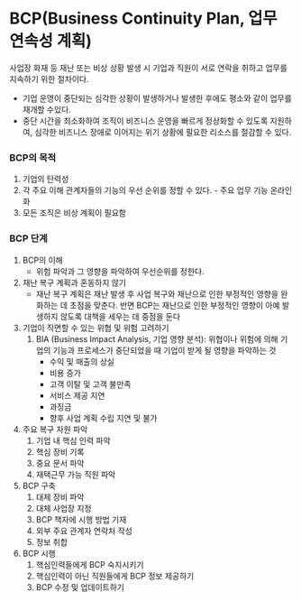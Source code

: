 # BCP(Business Continuity Plan, 업무 연속성 계획)

사업장 화재 등 재난 또는 비상 상황 발생 시 기업과 직원이 서로 연락을 취하고 업무를 지속하기 위한 절차이다.

- 기업 운영이 중단되는 심각한 상황이 발생하거나 발생한 후에도 평소와 같이 업무를 재개할 수있다.
- 중단 시간을 최소화하여 조직이 비즈니스 운영을 빠르게 정상화할 수 있도록 지원하여, 심각한 비즈니스 장애로 이어지는 위기 상황에 필요한 리소스를 절감할 수 있다.

### BCP의 목적

1. 기업의 탄력성 
2. 각 주요 이해 관계자들의 기능의 우선 순위를 정할 수 있다. - 주요 업무 기능 온라인화
3. 모든 조직은 비상 계획이 필요함

### BCP 단계

1. BCP의 이해
    - 위험 파악과 그 영향을 파악하여 우선순위를 정한다.
2. 재난 복구 계획과 혼동하지 않기
    - 재난 복구 계획은 재난 발생 후 사업 복구와 재난으로 인한 부정적인 영향을 완화하는 데 초점을 맞춘다. 반면 BCP는 재난으로 인한 부정적인 영향이 아예 발생하지 않도록 대책을 세우는 데 중점을 둔다
3. 기업이 직면할 수 있는 위협 및 위험 고려하기
    1. BIA (Business Impact Analysis, 기업 영향 분석):  위협이나 위험에 의해 기업의 기능과 프로세스가 중단되었을 때 기업이 받게 될 영향을 파악하는 것
        - 수익 및 매출의 상실
        - 비용 증가
        - 고객 이탈 및 고객 불만족
        - 서비스 제공 지연
        - 과징금
        - 향후 사업 계획 수립 지연 및 불가
4. 주요 복구 자원 파악
    1. 기업 내 핵심 인력 파악
    2. 핵심 장비 기록
    3. 중요 문서 파악
    4. 재택근무 가능 직원 파악
5. BCP 구축
    1. 대체 장비 파악
    2. 대체 사업장 지정
    3. BCP 책자에 시행 방법 기재
    4. 외부 주요 관계자 연락처 작성
    5. 정보 취합
6. BCP 시행
    1. 핵심인력들에게 BCP 숙지시키기
    2. 핵심인력이 아닌 직원들에게 BCP 정보 제공하기
    3. BCP 수정 및 업데이트하기
